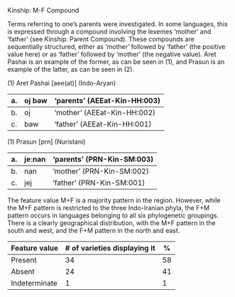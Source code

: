 Kinship: M-F Compound

Terms referring to one’s parents were investigated. In some languages,
this is expressed through a compound involving the lexemes ‘mother’ and
‘father’ (see Kinship: Parent Compound). These compounds are
sequentially structured, either as ‘mother’ followed by ‘father’ (the
positive value here) or as ‘father’ followed by ‘mother’ (the negative
value). Aret Pashai is an example of the former, as can be seen in ‎(1),
and Prasun is an example of the latter, as can be seen in (2).

(1) <span id="_Ref12343426" class="anchor"></span>Aret Pashai
    \[aee(at)\] (Indo-Aryan)

| a.  | oj bəw | ‘parents’ (AEEat-Kin-HH:003) |
|-----|--------|------------------------------|
| b.  | oj     | ‘mother’ (AEEat-Kin-HH:002)  |
| c.  | bəw    | ‘father’ (AEEat-Kin-HH:001)  |

(1) <span id="_Ref50555867" class="anchor"></span>Prasun
    \[prn\] (Nuristani)

| a.  | jeːnan | ‘parents’ (PRN-Kin-SM:003) |
|-----|--------|----------------------------|
| b.  | nan    | ‘mother’ (PRN-Kin-SM:002)  |
| c.  | jej    | ‘father’ (PRN-Kin-SM:001)  |

The feature value M+F is a majority pattern in the region. However,
while the M+F pattern is restricted to the three Indo-Iranian phyla, the
F+M pattern occurs in languages belonging to all six phylogenetic
groupings. There is a clearly geographical distribution, with the M+F
pattern in the south and west, and the F+M pattern in the north and
east.

| Feature value | \# of varieties displaying it | %   |
|---------------|-------------------------------|-----|
| Present       | 34                            | 58  |
| Absent        | 24                            | 41  |
| Indeterminate | 1                             | 1   |


